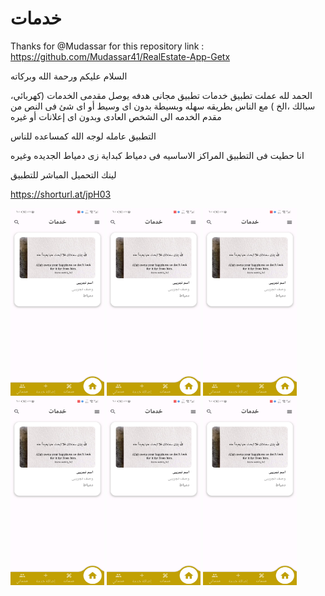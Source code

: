 # خدمات 
Thanks for @Mudassar for this repository link : https://github.com/Mudassar41/RealEstate-App-Getx


السلام عليكم ورحمة الله وبركاته
 
الحمد لله عملت تطبيق خدمات تطبيق مجانى هدفه يوصل مقدمى الخدمات (كهربائي، سبالك ،الخ ) مع الناس بطريقه سهله وبسيطة بدون اى وسيط أو اى شئ فى النص من مقدم الخدمه الى الشخص العادى وبدون اى إعلانات أو غيره

التطبيق عامله لوجه الله كمساعده للناس

انا حطيت فى التطبيق المراكز الاساسيه فى دمياط كبداية زى دمياط الجديده وغيره

لينك التحميل المباشر للتطبيق

https://shorturl.at/jpH03

<img src="https://github.com/Fathi123-max/ServProvider/blob/main/Screenshot_20230619_185117_com.fathi.wehba.jpg" alt="App Screenshot" width="150" height="300">


<img src="https://github.com/Fathi123-max/ServProvider/blob/main/Screenshot_20230619_185117_com.fathi.wehba.jpg" alt="App Screenshot" width="150" height="300">
<img src="https://github.com/Fathi123-max/ServProvider/blob/main/Screenshot_20230619_185117_com.fathi.wehba.jpg" alt="App Screenshot" width="150" height="300">

<img src="https://github.com/Fathi123-max/ServProvider/blob/main/Screenshot_20230619_185117_com.fathi.wehba.jpg" alt="App Screenshot" width="150" height="300">




<img src="https://github.com/Fathi123-max/ServProvider/blob/main/Screenshot_20230619_185117_com.fathi.wehba.jpg" alt="App Screenshot" width="150" height="300">


<img src="https://github.com/Fathi123-max/ServProvider/blob/main/Screenshot_20230619_185117_com.fathi.wehba.jpg" alt="App Screenshot" width="150" height="300">

